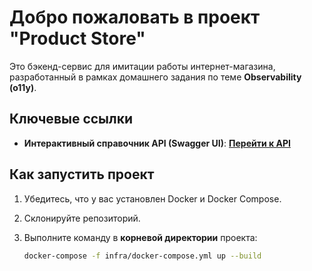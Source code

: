 # Добро пожаловать в проект "Product Store"

Это бэкенд-сервис для имитации работы интернет-магазина, разработанный в рамках домашнего задания по теме **Observability (o11y)**.

## Ключевые ссылки

* **Интерактивный справочник API (Swagger UI)**: **[Перейти к API](/api/swagger)**

## Как запустить проект

1. Убедитесь, что у вас установлен Docker и Docker Compose.
2. Склонируйте репозиторий.
3. Выполните команду в **корневой директории** проекта:

   ```bash
   docker-compose -f infra/docker-compose.yml up --build
   ```
